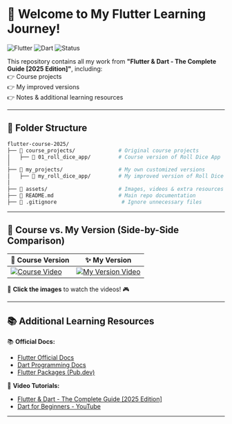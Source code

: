 # 🎯 Welcome to My Flutter Learning Journey!

![Flutter](https://img.shields.io/badge/Flutter-3.29.1-blue?logo=flutter)
![Dart](https://img.shields.io/badge/Dart-3.7.0-blue?logo=dart)
![Status](https://img.shields.io/badge/Status-Active-success)

This repository contains all my work from **"Flutter & Dart - The Complete Guide [2025 Edition]"**, including:  
👉 Course projects  
👉 My improved versions  
👉 Notes & additional learning resources  

---

## 📂 **Folder Structure**  

```bash
flutter-course-2025/
├── 💁️ course_projects/              # Original course projects
│   ├── 📂 01_roll_dice_app/         # Course version of Roll Dice App  
│
├── 💁️ my_projects/                  # My own customized versions  
│   ├── 📂 my_roll_dice_app/         # My improved version of Roll Dice App  
│
├── 💁️ assets/                       # Images, videos & extra resources  
├── 📄 README.md                     # Main repo documentation  
├── 📄 .gitignore                     # Ignore unnecessary files  
```

---

## 🎥 **Course vs. My Version (Side-by-Side Comparison)**  

| 📌 Course Version | ✨ My Version |
|------------------|--------------|
| [![Course Video]()]() | [![My Version Video]()]() |

📌 **Click the images** to watch the videos! 🎮  

---

## 📚 **Additional Learning Resources**  

📚 **Official Docs:**  
- [Flutter Official Docs](https://flutter.dev/docs)  
- [Dart Programming Docs](https://dart.dev/)  
- [Flutter Packages (Pub.dev)](https://pub.dev/)  

🎥 **Video Tutorials:**  
- [Flutter & Dart - The Complete Guide [2025 Edition]](https://www.udemy.com/course/learn-flutter-dart-to-build-ios-android-apps)  
- [Dart for Beginners - YouTube](https://www.youtube.com/watch?v=Fqcsow_7go4)  

---